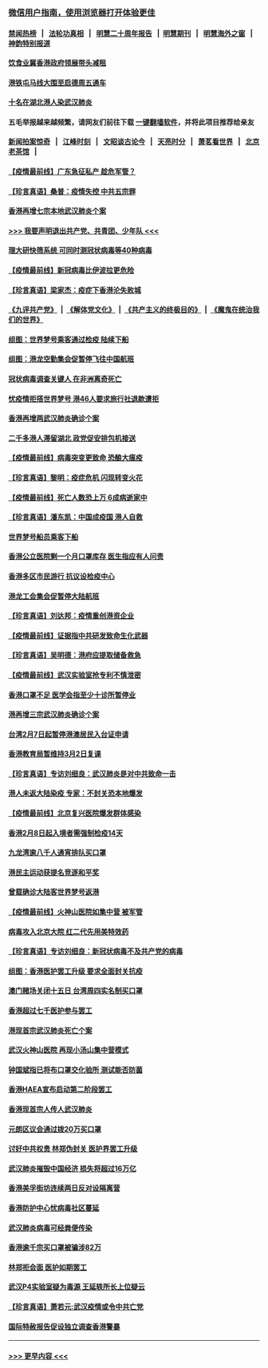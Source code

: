 ### [微信用户指南，使用浏览器打开体验更佳](https://github.com/gfw-breaker/banned-news1/blob/master/indexes/wechat-guide.md?t=0)
#### [禁闻热榜](热点新闻.md?t=0)  &nbsp;&nbsp;|&nbsp;&nbsp; [法轮功真相](https://github.com/gfw-breaker/truth/blob/master/README.md?t=0) &nbsp;&nbsp;|&nbsp;&nbsp; [明慧二十周年报告](https://github.com/gfw-breaker/mh-reports/blob/master/README.md?t=0) &nbsp;&nbsp;|&nbsp;&nbsp;[明慧期刊](https://github.com/gfw-breaker/mh-qikan) &nbsp;&nbsp;|&nbsp;&nbsp; [明慧海外之窗](https://github.com/gfw-breaker/mh-news/blob/master/README.md?t=0) &nbsp;&nbsp;|&nbsp;&nbsp; [神韵特别报道](https://github.com/gfw-breaker/mh-news/blob/master/shenyun.md?t=0)
#### [饮食业冀香港政府领展带头减租](../pages/nsc415/n11864876.md?t=02131444) 
#### [港铁屯马线大围至启德周五通车](../pages/nsc415/n11864842.md?t=02131444) 
#### [十名在湖北港人染武汉肺炎](../pages/nsc415/n11864807.md?t=02131444) 
#### 五毛举报越来越频繁，请网友们前往下载 [一键翻墙软件](https://github.com/gfw-breaker/ssr-accounts)，并将此项目推荐给亲友
#### [新闻拍案惊奇](https://github.com/gfw-breaker/banned-news1/blob/master/pages/link4.md) &nbsp;&nbsp;|&nbsp;&nbsp; [江峰时刻](https://github.com/gfw-breaker/banned-news1/blob/master/pages/link4.md) &nbsp;&nbsp;|&nbsp;&nbsp; [文昭谈古论今](https://github.com/gfw-breaker/banned-news1/blob/master/pages/link4.md) &nbsp;&nbsp;|&nbsp;&nbsp; [天亮时分](https://github.com/gfw-breaker/banned-news1/blob/master/pages/link4.md) &nbsp;&nbsp;|&nbsp;&nbsp; [萧茗看世界](https://github.com/gfw-breaker/banned-news1/blob/master/pages/link4.md) &nbsp;&nbsp;|&nbsp;&nbsp; [北京老茶馆](https://github.com/gfw-breaker/banned-news1/blob/master/pages/link4.md) &nbsp;&nbsp;|&nbsp;&nbsp; 
#### [【疫情最前线】广东急征私产 趁危军管？](../pages/nsc415/n11864205.md?t=02131444) 
#### [【珍言真语】桑普：疫情失控 中共五宗罪](../pages/nsc415/n11864157.md?t=02131444) 
#### [香港再增七宗本地武汉肺炎个案](../pages/nsc415/n11862405.md?t=02131444) 
#### [>>> 我要声明退出共产党、共青团、少年队 <<<](https://github.com/begood0513/goodnews/blob/master/quit/letter.md) 
#### [理大研快筛系统 可同时测冠状病毒等40种病毒](../pages/nsc415/n11862376.md?t=02131444) 
#### [【疫情最前线】新冠病毒比伊波拉更危险](../pages/nsc415/n11862199.md?t=02131444) 
#### [【珍言真语】梁家杰：疫症下香港沦失败城](../pages/nsc415/n11861588.md?t=02131444) 
#### [《九评共产党》](https://github.com/begood0513/9ping.md/blob/master/README.md) &nbsp;|&nbsp; [《解体党文化》](../../../../jtdwh.md/blob/master/README.md)  &nbsp;|&nbsp; [《共产主义的终极目的》](../../../../gczydzjmd.md/blob/master/README.md) &nbsp;|&nbsp; [《魔鬼在统治我们的世界》](../../../../mgztzwmdsj.md/blob/master/README.md) 
#### [组图：世界梦号乘客通过检疫 陆续下船](../pages/nsc415/n11858302.md?t=02131444) 
#### [组图：港龙空勤集会促暂停飞往中国航班](../pages/nsc415/n11858190.md?t=02131444) 
#### [冠状病毒调查关键人 在非洲离奇死亡](../pages/nsc415/n11859798.md?t=02131444) 
#### [忧疫情拒搭世界梦号 港46人要求旅行社退款遭拒](../pages/nsc415/n11859849.md?t=02131444) 
#### [香港再增两武汉肺炎确诊个案](../pages/nsc415/n11859833.md?t=02131444) 
#### [二千多港人滞留湖北 政党促安排包机接送](../pages/nsc415/n11859831.md?t=02131444) 
#### [【疫情最前线】病毒突变更致命 恐酿大瘟疫](../pages/nsc415/n11859604.md?t=02131444) 
#### [【珍言真语】黎明：疫症危机 闪现转变火花](../pages/nsc415/n11859199.md?t=02131444) 
#### [【疫情最前线】死亡人数恐上万 6成病逝家中](../pages/nsc415/n11856687.md?t=02131444) 
#### [【珍言真语】潘东凯：中国成疫国 港人自救](../pages/nsc415/n11856962.md?t=02131444) 
#### [世界梦号船员乘客下船](../pages/nsc415/n11856883.md?t=02131444) 
#### [香港公立医院剩一个月口罩库存 医生指应有人问责](../pages/nsc415/n11856875.md?t=02131444) 
#### [香港多区市民游行 抗议设检疫中心](../pages/nsc415/n11856866.md?t=02131444) 
#### [港龙工会集会促暂停大陆航班](../pages/nsc415/n11856840.md?t=02131444) 
#### [【珍言真语】刘达邦：疫情重创港资企业](../pages/nsc415/n11854274.md?t=02131444) 
#### [【疫情最前线】证据指中共研发致命生化武器](../pages/nsc415/n11853087.md?t=02131444) 
#### [【珍言真语】吴明德：港府应提取储备救急](../pages/nsc415/n11852734.md?t=02131444) 
#### [【疫情最前线】武汉实验室抢专利不慎泄密](../pages/nsc415/n11850310.md?t=02131444) 
#### [香港口罩不足 医学会指至少十诊所暂停业](../pages/nsc415/n11850301.md?t=02131444) 
#### [港再增三宗武汉肺炎确诊个案](../pages/nsc415/n11850328.md?t=02131444) 
#### [台湾2月7日起暂停港澳居民入台证申请](../pages/nsc415/n11850304.md?t=02131444) 
#### [香港教育局暂维持3月2日复课](../pages/nsc415/n11850260.md?t=02131444) 
#### [【珍言真语】专访刘细良：武汉肺炎是对中共致命一击](../pages/nsc415/n11849934.md?t=02131444) 
#### [港人未返大陆染疫 专家：不封关恐本地爆发](../pages/nsc415/n11848021.md?t=02131444) 
#### [【疫情最前线】北京复兴医院爆发群体感染](../pages/nsc415/n11847626.md?t=02131444) 
#### [香港2月8日起入境者需强制检疫14天](../pages/nsc415/n11847658.md?t=02131444) 
#### [九龙湾逾八千人通宵排队买口罩](../pages/nsc415/n11847647.md?t=02131444) 
#### [港民主运动获提名竞逐和平奖](../pages/nsc415/n11847633.md?t=02131444) 
#### [曾载确诊大陆客世界梦号返港](../pages/nsc415/n11847608.md?t=02131444) 
#### [【疫情最前线】火神山医院如集中营 被军管](../pages/nsc415/n11847524.md?t=02131444) 
#### [病毒攻入北京大院 红二代先用美特效药](../pages/nsc415/n11847427.md?t=02131444) 
#### [【珍言真语】专访刘细良：新冠状病毒不及共产党的病毒](../pages/nsc415/n11847164.md?t=02131444) 
#### [组图：香港医护罢工升级 要求全面封关抗疫](../pages/nsc415/n11844107.md?t=02131444) 
#### [澳门赌场关闭十五日 台湾周四实名制买口罩](../pages/nsc415/n11845083.md?t=02131444) 
#### [香港超过七千医护参与罢工](../pages/nsc415/n11845051.md?t=02131444) 
#### [港现首宗武汉肺炎死亡个案](../pages/nsc415/n11844998.md?t=02131444) 
#### [武汉火神山医院 再现小汤山集中营模式](../pages/nsc415/n11844763.md?t=02131444) 
#### [钟国斌指已将布口罩交化验所 测试能否防菌](../pages/nsc415/n11842783.md?t=02131444) 
#### [香港HAEA宣布启动第二阶段罢工](../pages/nsc415/n11842723.md?t=02131444) 
#### [香港现首宗人传人武汉肺炎](../pages/nsc415/n11842766.md?t=02131444) 
#### [元朗区议会通过拨20万买口罩](../pages/nsc415/n11842754.md?t=02131444) 
#### [讨好中共权贵 林郑伪封关 医护界罢工升级](../pages/nsc415/n11842359.md?t=02131444) 
#### [武汉肺炎摧毁中国经济 损失将超过16万亿](../pages/nsc415/n11839723.md?t=02131444) 
#### [香港美孚街坊连续两日反对设隔离营](../pages/nsc415/n11839962.md?t=02131444) 
#### [香港防护中心忧病毒社区蔓延](../pages/nsc415/n11839933.md?t=02131444) 
#### [武汉肺炎病毒可经粪便传染](../pages/nsc415/n11839939.md?t=02131444) 
#### [香港逾千宗买口罩被骗涉82万](../pages/nsc415/n11839914.md?t=02131444) 
#### [林郑拒会面 医护如期罢工](../pages/nsc415/n11839892.md?t=02131444) 
#### [武汉P4实验室疑为毒源 王延轶所长上位疑云](../pages/nsc415/n11835543.md?t=02131444) 
#### [【珍言真语】萧若元:武汉疫情或令中共亡党](../pages/nsc415/n11829394.md?t=02131444) 
#### [国际特赦报告促设独立调查香港警暴](../pages/nsc415/n11833845.md?t=02131444) 

----
#### [ >>> 更早内容 <<< ](../indexes/nsc415-earlier.md)
